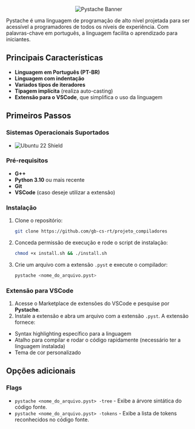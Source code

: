 <p align="center">
  <img src="https://github.com/gb-cs-rt/projeto_compiladores/blob/main/assets/banner.png" alt="Pystache Banner">
</p>

Pystache é uma linguagem de programação de alto nível projetada para ser acessível a programadores de todos os níveis de experiência. Com palavras-chave em português, a linguagem facilita o aprendizado para iniciantes.

## Principais Características
- **Linguagem em Português (PT-BR)**
- **Linguagem com indentação**
- **Variados tipos de iteradores**
- **Tipagem implícita** (realiza auto-casting)
- **Extensão para o VSCode**, que simplifica o uso da linguagem

## Primeiros Passos

### Sistemas Operacionais Suportados
- ![Ubuntu 22 Shield](https://img.shields.io/badge/Ubuntu-22.04-orange)

### Pré-requisitos
- **G++**
- **Python 3.10** ou mais recente
- **Git**
- **VSCode** (caso deseje utilizar a extensão)

### Instalação
1. Clone o repositório:
   ```bash
   git clone https://github.com/gb-cs-rt/projeto_compiladores

2. Conceda permissão de execução e rode o script de instalação:
   ```bash
   chmod +x install.sh && ./install.sh

3. Crie um arquivo com a extensão ```.pyst``` e execute o compilador:
   ```bash
   pystache <nome_do_arquivo.pyst>

### Extensão para VSCode
1. Acesse o Marketplace de extensões do VSCode e pesquise por **Pystache**.
2. Instale a extensão e abra um arquivo com a extensão ```.pyst```. A extensão fornece:
- Syntax highlighting específico para a linguagem
- Atalho para compilar e rodar o código rapidamente (necessário ter a linguagem instalada)
- Tema de cor personalizado

## Opções adicionais

### Flags
- ```pystache <nome_do_arquivo.pyst> -tree``` - Exibe a árvore sintática do código fonte.
- ```pystache <nome_do_arquivo.pyst> -tokens``` - Exibe a lista de tokens reconhecidos no código fonte.
